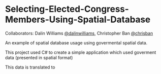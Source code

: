 # Selecting-Elected-Congress-Members-Using-Spatial-Database
Collaborators: Dalin Williams <a href="https://github.com/funkeyfreak">@dalinwilliams</a>, Christopher Ban <a href="https://github.com/chrisban">@chrisban</a>

An example of spatial database usage using govermental spatial data.

This project used C# to create a simple application which used 
goverment data (presented in spatial format)

This data is translated to 
